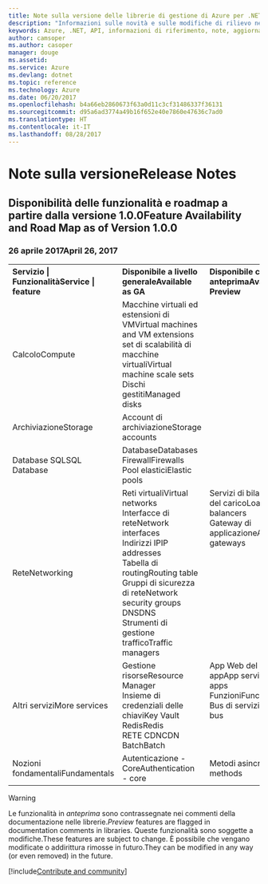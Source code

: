 ```yaml
---
title: Note sulla versione delle librerie di gestione di Azure per .NET | Microsoft Docs
description: "Informazioni sulle novità e sulle modifiche di rilievo nelle librerie di gestione di Azure per .NET."
keywords: Azure, .NET, API, informazioni di riferimento, note, aggiornamenti, deprecare
author: camsoper
ms.author: casoper
manager: douge
ms.assetid: 
ms.service: Azure
ms.devlang: dotnet
ms.topic: reference
ms.technology: Azure
ms.date: 06/20/2017
ms.openlocfilehash: b4a66eb2860673f63a0d11c3cf31486337f36131
ms.sourcegitcommit: d95a6ad3774a49b16f652e40e7860e47636c7ad0
ms.translationtype: HT
ms.contentlocale: it-IT
ms.lasthandoff: 08/28/2017
---
```

# <a name="release-notes"></a><span data-ttu-id="1ebc2-104">Note sulla versione</span><span class="sxs-lookup"><span data-stu-id="1ebc2-104">Release Notes</span></span> 

## <a name="feature-availability-and-road-map-as-of-version-100"></a><span data-ttu-id="1ebc2-105">Disponibilità delle funzionalità e roadmap a partire dalla versione 1.0.0</span><span class="sxs-lookup"><span data-stu-id="1ebc2-105">Feature Availability and Road Map as of Version 1.0.0</span></span> ##
### <a name="april-26-2017"></a><span data-ttu-id="1ebc2-106">26 aprile 2017</span><span class="sxs-lookup"><span data-stu-id="1ebc2-106">April 26, 2017</span></span>

<table>
  <tr>
    <th align="left"><span data-ttu-id="1ebc2-107">Servizio | Funzionalità</span><span class="sxs-lookup"><span data-stu-id="1ebc2-107">Service | feature</span></span></th>
    <th align="left"><span data-ttu-id="1ebc2-108">Disponibile a livello generale</span><span class="sxs-lookup"><span data-stu-id="1ebc2-108">Available as GA</span></span></th>
    <th align="left"><span data-ttu-id="1ebc2-109">Disponibile come anteprima</span><span class="sxs-lookup"><span data-stu-id="1ebc2-109">Available as Preview</span></span></th>
    <th align="left"><span data-ttu-id="1ebc2-110">Presto disponibile</span><span class="sxs-lookup"><span data-stu-id="1ebc2-110">Coming soon</span></span></th>
  </tr>
  <tr>
    <td><span data-ttu-id="1ebc2-111">Calcolo</span><span class="sxs-lookup"><span data-stu-id="1ebc2-111">Compute</span></span></td>
    <td><span data-ttu-id="1ebc2-112">Macchine virtuali ed estensioni di VM</span><span class="sxs-lookup"><span data-stu-id="1ebc2-112">Virtual machines and VM extensions</span></span><br><span data-ttu-id="1ebc2-113">set di scalabilità di macchine virtuali</span><span class="sxs-lookup"><span data-stu-id="1ebc2-113">Virtual machine scale sets</span></span><br><span data-ttu-id="1ebc2-114">Dischi gestiti</span><span class="sxs-lookup"><span data-stu-id="1ebc2-114">Managed disks</span></span></td>
    <td></td>
    <td valign="top"><span data-ttu-id="1ebc2-115">Servizi contenitore di Azure</span><span class="sxs-lookup"><span data-stu-id="1ebc2-115">Azure container services</span></span><br><span data-ttu-id="1ebc2-116">Registro contenitori di Azure</span><span class="sxs-lookup"><span data-stu-id="1ebc2-116">Azure container registry</span></span></td>
  </tr>
  <tr>
    <td><span data-ttu-id="1ebc2-117">Archiviazione</span><span class="sxs-lookup"><span data-stu-id="1ebc2-117">Storage</span></span></td>
    <td><span data-ttu-id="1ebc2-118">Account di archiviazione</span><span class="sxs-lookup"><span data-stu-id="1ebc2-118">Storage accounts</span></span></td>
    <td></td>
    <td><span data-ttu-id="1ebc2-119">Crittografia</span><span class="sxs-lookup"><span data-stu-id="1ebc2-119">Encryption</span></span></td>
  </tr>
  <tr>
    <td><span data-ttu-id="1ebc2-120">Database SQL</span><span class="sxs-lookup"><span data-stu-id="1ebc2-120">SQL Database</span></span></td>
    <td><span data-ttu-id="1ebc2-121">Database</span><span class="sxs-lookup"><span data-stu-id="1ebc2-121">Databases</span></span><br><span data-ttu-id="1ebc2-122">Firewall</span><span class="sxs-lookup"><span data-stu-id="1ebc2-122">Firewalls</span></span><br><span data-ttu-id="1ebc2-123">Pool elastici</span><span class="sxs-lookup"><span data-stu-id="1ebc2-123">Elastic pools</span></span></td>
    <td></td>
    <td valign="top"></td>
  </tr>
  <tr>
    <td><span data-ttu-id="1ebc2-124">Rete</span><span class="sxs-lookup"><span data-stu-id="1ebc2-124">Networking</span></span></td>
    <td><span data-ttu-id="1ebc2-125">Reti virtuali</span><span class="sxs-lookup"><span data-stu-id="1ebc2-125">Virtual networks</span></span><br><span data-ttu-id="1ebc2-126">Interfacce di rete</span><span class="sxs-lookup"><span data-stu-id="1ebc2-126">Network interfaces</span></span><br><span data-ttu-id="1ebc2-127">Indirizzi IP</span><span class="sxs-lookup"><span data-stu-id="1ebc2-127">IP addresses</span></span><br><span data-ttu-id="1ebc2-128">Tabella di routing</span><span class="sxs-lookup"><span data-stu-id="1ebc2-128">Routing table</span></span><br><span data-ttu-id="1ebc2-129">Gruppi di sicurezza di rete</span><span class="sxs-lookup"><span data-stu-id="1ebc2-129">Network security groups</span></span><br><span data-ttu-id="1ebc2-130">DNS</span><span class="sxs-lookup"><span data-stu-id="1ebc2-130">DNS</span></span><br><span data-ttu-id="1ebc2-131">Strumenti di gestione traffico</span><span class="sxs-lookup"><span data-stu-id="1ebc2-131">Traffic managers</span></span></td>
    <td valign="top"><span data-ttu-id="1ebc2-132">Servizi di bilanciamento del carico</span><span class="sxs-lookup"><span data-stu-id="1ebc2-132">Load balancers</span></span><br><span data-ttu-id="1ebc2-133">Gateway di applicazione</span><span class="sxs-lookup"><span data-stu-id="1ebc2-133">Application gateways</span></span></td>
    <td valign="top"></td>
  </tr>
  <tr>
    <td><span data-ttu-id="1ebc2-134">Altri servizi</span><span class="sxs-lookup"><span data-stu-id="1ebc2-134">More services</span></span></td>
    <td><span data-ttu-id="1ebc2-135">Gestione risorse</span><span class="sxs-lookup"><span data-stu-id="1ebc2-135">Resource Manager</span></span><br><span data-ttu-id="1ebc2-136">Insieme di credenziali delle chiavi</span><span class="sxs-lookup"><span data-stu-id="1ebc2-136">Key Vault</span></span><br><span data-ttu-id="1ebc2-137">Redis</span><span class="sxs-lookup"><span data-stu-id="1ebc2-137">Redis</span></span><br><span data-ttu-id="1ebc2-138">RETE CDN</span><span class="sxs-lookup"><span data-stu-id="1ebc2-138">CDN</span></span><br><span data-ttu-id="1ebc2-139">Batch</span><span class="sxs-lookup"><span data-stu-id="1ebc2-139">Batch</span></span></td>
    <td valign="top"><span data-ttu-id="1ebc2-140">App Web del servizio app</span><span class="sxs-lookup"><span data-stu-id="1ebc2-140">App service - Web apps</span></span><br><span data-ttu-id="1ebc2-141">Funzioni</span><span class="sxs-lookup"><span data-stu-id="1ebc2-141">Functions</span></span><br><span data-ttu-id="1ebc2-142">Bus di servizio</span><span class="sxs-lookup"><span data-stu-id="1ebc2-142">Service bus</span></span></td>
    <td valign="top"><span data-ttu-id="1ebc2-143">Monitorare</span><span class="sxs-lookup"><span data-stu-id="1ebc2-143">Monitor</span></span><br><span data-ttu-id="1ebc2-144">Controllo degli accessi in base al ruolo per Graph</span><span class="sxs-lookup"><span data-stu-id="1ebc2-144">Graph RBAC</span></span><br><span data-ttu-id="1ebc2-145">DocumentDB</span><span class="sxs-lookup"><span data-stu-id="1ebc2-145">DocumentDB</span></span><br><span data-ttu-id="1ebc2-146">Utilità di pianificazione</span><span class="sxs-lookup"><span data-stu-id="1ebc2-146">Scheduler</span></span></td>
  </tr>
  <tr>
    <td><span data-ttu-id="1ebc2-147">Nozioni fondamentali</span><span class="sxs-lookup"><span data-stu-id="1ebc2-147">Fundamentals</span></span></td>
    <td><span data-ttu-id="1ebc2-148">Autenticazione - Core</span><span class="sxs-lookup"><span data-stu-id="1ebc2-148">Authentication - core</span></span></td>
    <td><span data-ttu-id="1ebc2-149">Metodi asincroni</span><span class="sxs-lookup"><span data-stu-id="1ebc2-149">Async methods</span></span></td>
    <td valign="top"></td>
  </tr>
</table>

> [!WARNING] 
> <span data-ttu-id="1ebc2-150">Le funzionalità in *anteprima* sono contrassegnate nei commenti della documentazione nelle librerie.</span><span class="sxs-lookup"><span data-stu-id="1ebc2-150">*Preview* features are flagged in documentation comments in libraries.</span></span> <span data-ttu-id="1ebc2-151">Queste funzionalità sono soggette a modifiche.</span><span class="sxs-lookup"><span data-stu-id="1ebc2-151">These features are subject to change.</span></span> <span data-ttu-id="1ebc2-152">È possibile che vengano modificate o addirittura rimosse in futuro.</span><span class="sxs-lookup"><span data-stu-id="1ebc2-152">They can be modified in any way (or even removed) in the future.</span></span>

[!include[Contribute and community](includes/contribute.md)]

